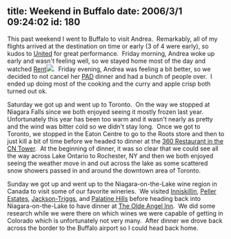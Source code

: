 title: Weekend in Buffalo
date: 2006/3/1 09:24:02
id: 180
---
This past weekend I went to Buffalo to visit Andrea.  Remarkably, all of my flights arrived at the destination on time or early (3 of 4 were early), so kudos to [United](http://www.united,com/) for great performance.  Friday morning, Andrea woke up early and wasn't feeling well, so we stayed home most of the day and watched [Rent](http://www.amazon.com/exec/obidos/redirect?link_code=ur2&tag=shanechurch-20&camp=1789&creative=9325&path=http%3A%2F%2Fwww.amazon.com%2Fgp%2Fproduct%2FB000E1YVZU%2Fqid%3D1141229392%2Fsr%3D1-1%2Fref%3Dsr_1_1%3Fs%3Ddvd%26v%3Dglance%26n%3D130)![](http://www.assoc-amazon.com/e/ir?t=shanechurch-20&l=ur2&o=1).  Friday evening, Andrea was feeling a bit better, so we decided to not cancel her [PAD](http://www.pad.org) dinner and had a bunch of people over.  I ended up doing most of the cooking and the curry and apple crisp both turned out ok.

Saturday we got up and went up to Toronto.  On the way we stopped at Niagara Falls since we both enjoyed seeing it mostly frozen last year.  Unfortunately this year has been too warm and it wasn't nearly as pretty and the wind was bitter cold so we didn't stay long.  Once we got to Toronto, we stopped in the Eaton Centre to go to the Roots store and then to just kill a bit of time before we headed to dinner at the [360 Restaurant in the CN Tower](http://www.cntower.ca/portal/GetPage.aspx?at=860).  At the beginning of dinner, it was so clear that we could see all the way across Lake Ontario to Rochester, NY and then we both enjoyed seeing the weather move in and out across the lake as some scattered snow showers passed in and around the downtown area of Toronto.

Sunday we got up and went up to the Niagara-on-the-Lake wine region in Canada to visit some of our favorite wineries.  We visited [Inniskillin](http://www.inniskillin.com/), [Peller Estates](http://www.peller.com/), [Jackson-Triggs](http://www.jacksontriggswinery.com/), and [Palatine Hills](http://www.palatinehillsestatewinery.com/) before heading back into Niagara-on-the-Lake to have dinner at [The Olde Angel Inn](http://www.angel-inn.com/).  We did some research while we were there on which wines we were capable of getting in Colorado which is unfortunately not very many.  After dinner we drove back across the border to the Buffalo airport so I could head back home.
